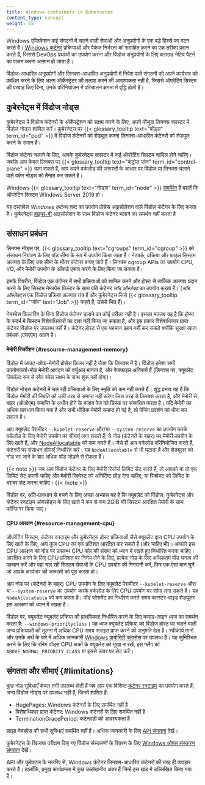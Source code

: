 ```yaml
---
title: Windows containers in Kubernetes
content_type: concept
weight: 65
---
```


<!-- overview -->

Windows एप्लिकेशन कई संगठनों में चलने वाली सेवाओं और अनुप्रयोगों के एक बड़े हिस्से का गठन करते हैं। [Windows कंटेनर](https://aka.ms/windowscontainers) प्रक्रियाओं और पैकेज निर्भरता को समाहित करने का एक तरीका प्रदान करते हैं, जिससे DevOps प्रथाओं का उपयोग करना और विंडोज अनुप्रयोगों के लिए क्लाउड नेटिव पैटर्न का पालन करना आसान हो जाता है। 

विंडोज-आधारित अनुप्रयोगों और लिनक्स-आधारित अनुप्रयोगों में निवेश वाले संगठनों को अपने कार्यभार को प्रबंधित करने के लिए अलग ऑर्केस्ट्रेटर की तलाश करने की आवश्यकता नहीं है, जिससे ऑपरेटिंग सिस्टम की परवाह किए बिना, उनके परिनियोजन में परिचालन क्षमता में वृद्धि होती है।

<!-- body -->

## कुबेरनेट्स में विंडोज नोड्स

कुबेरनेट्स में विंडोज कंटेनरों के ऑर्केस्ट्रेशन को सक्षम करने के लिए, अपने मौजूदा लिनक्स क्लस्टर में विंडोज नोड्स शामिल करें। कुबेरनेट्स पर {{< glossary_tooltip text="पॉड्स" term_id="pod" >}} में विंडोज कंटेनरों को शेड्यूल करना लिनक्स-आधारित कंटेनरों को शेड्यूल करने के समान है।

विंडोज कंटेनर चलाने के लिए, आपके कुबेरनेट्स क्लस्टर में कई ऑपरेटिंग सिस्टम शामिल होने चाहिए। 
जबकि आप केवल लिनक्स पर {{< glossary_tooltip text="कंट्रोल प्लेन" term_id="control-plane" >}} चला सकते हैं, आप अपने वर्कलोड की जरूरतों के आधार पर विंडोज या लिनक्स चलाने वाले वर्कर नोड्स को तैनात कर सकते हैं।

Windows {{< glossary_tooltip text="नोड्स" term_id="node" >}} [समर्थित](#windows-os-version-support) हैं बशर्ते कि ऑपरेटिंग सिस्टम Windows Server 2019 हो।

यह दस्तावेज़ *Windows कंटेनर* शब्द का उपयोग प्रोसेस आइसोलेशन वाले विंडोज़ कंटेनर के लिए करता है। कुबेरनेट्स [हाइपर-वी](https://docs.microsoft.com/en-us/virtualization/windowscontainers/manage-containers/hyperv-container) आइसोलेशन के साथ विंडोज कंटेनर चलाने का समर्थन नहीं करता है

## संसाधन प्रबंधन

लिनक्स नोड्स पर, {{< glossary_tooltip text="cgroups" term_id="cgroup" >}} को संसाधन नियंत्रण के लिए पॉड सीमा के रूप में उपयोग किया जाता है। नेटवर्क, प्रक्रिया और फ़ाइल सिस्टम अलगाव के लिए उस सीमा के भीतर कंटेनर बनाए जाते हैं। लिनक्स cgroup APIs का उपयोग CPU, I/O, और मेमोरी उपयोग के आँकड़े एकत्र करने के लिए किया जा सकता है।

इसके विपरीत, विंडोज़ एक कंटेनर में सभी प्रक्रियाओं को शामिल करने और होस्ट से तार्किक अलगाव प्रदान करने के लिए सिस्टम नेमस्पेस फ़िल्टर के साथ प्रति कंटेनर _जॉब ऑब्जेक्ट_ का उपयोग करता है।
(_जॉब ऑब्जेक्ट्स_ एक विंडोज़ प्रक्रिया अलगाव तंत्र हैं और कुबेरनेट्स जिसे {{< glossary_tooltip term_id="जॉब" text="Job" >}} कहते हैं, उससे भिन्न हैं)।

नेमस्पेस फ़िल्टरिंग के बिना विंडोज कंटेनर चलाने का कोई तरीका नहीं है। इसका मतलब यह है कि होस्ट के संदर्भ में सिस्टम विशेषाधिकारों का दावा नहीं किया जा सकता है, और इस प्रकार विशेषाधिकार प्राप्त कंटेनर विंडोज़ पर उपलब्ध नहीं हैं।
कंटेनर होस्ट से एक पहचान ग्रहण नहीं कर सकते क्योंकि सुरक्षा खाता प्रबंधक (एसएएम) अलग है। 

#### मेमोरी रिजर्वेशन {#resource-management-memory}

विंडोज़ में आउट-ऑफ-मेमोरी प्रोसेस किलर नहीं है जैसा कि लिनक्स में है। विंडोज हमेशा सभी उपयोगकर्ता-मोड मेमोरी आवंटन को वर्चुअल मानता है, और पेजफाइल अनिवार्य हैं (लिनक्स पर, क्यूबलेट डिफ़ॉल्ट रूप से स्वैप स्पेस सक्षम के साथ शुरू नहीं होगा)।

विंडोज़ नोड्स कंटेनरों में चल रही प्रक्रियाओं के लिए स्मृति को कम नहीं करते हैं। शुद्ध प्रभाव यह है कि विंडोज़ मेमोरी की स्थिति को उसी तरह से समाप्त नहीं करेगा जिस तरह से लिनक्स करता है, और मेमोरी से बाहर (ओओएम) समाप्ति के अधीन होने के बजाय पेज को डिस्क पर संसाधित करता है। यदि मेमोरी का अधिक प्रावधान किया गया है और सभी भौतिक मेमोरी समाप्त हो गई है, तो पेजिंग प्रदर्शन को धीमा कर सकता है।

आप क्यूबलेट पैरामीटर `--kubelet-reserve` और/या `--system-reserve` का उपयोग करके वर्कलोड के लिए मेमोरी उपयोग पर सीमाएं लगा सकते हैं; ये नोड (कंटेनरों के बाहर) पर मेमोरी उपयोग के लिए खाते हैं, और [NodeAllocatable](/docs/tasks/administer-cluster/reserve-compute-resources.md#node-allocatable) को कम करते हैं।
जैसे ही आप वर्कलोड परिनियोजित करते हैं, कंटेनरों पर संसाधन सीमाएँ निर्धारित करें। यह `NodeAllocatable` से भी घटाता है और शेड्यूलर को नोड भर जाने के बाद अधिक पॉड जोड़ने से रोकता है।

{{< note >}}
जब आप विंडोज कंटेनर के लिए मेमोरी रिसोर्स लिमिट सेट करते हैं, तो आपको या तो एक लिमिट सेट करनी चाहिए और मेमोरी रिक्वेस्ट को अनिर्दिष्ट छोड़ देना चाहिए, या रिक्वेस्ट को लिमिट के बराबर सेट करना चाहिए।
{{< /note >}}

विंडोज़ पर, अति-प्रावधान से बचने के लिए अच्छा अभ्यास यह है कि क्यूबलेट को विंडोज़, कुबेरनेट्स और कंटेनर रनटाइम ओवरहेड्स के लिए खाते में कम से कम 2GiB की सिस्टम आरक्षित मेमोरी के साथ कॉन्फ़िगर किया जाए।

#### CPU आरक्षण {#resource-management-cpu}

ऑपरेटिंग सिस्टम, कंटेनर रनटाइम और कुबेरनेट्स होस्ट प्रक्रियाओं जैसे क्यूबलेट द्वारा CPU उपयोग के लिए खाते के लिए, आप कुल CPU का एक प्रतिशत आरक्षित कर सकते हैं (और चाहिए भी)। आपको इस CPU आरक्षण को नोड पर उपलब्ध CPU कोर की संख्या को ध्यान में रखते हुए निर्धारित करना चाहिए। आरक्षित करने के लिए CPU प्रतिशत पर निर्णय लेने के लिए, प्रत्येक नोड के लिए अधिकतम पॉड घनत्व की पहचान करें और वहां चल रही सिस्टम सेवाओं के CPU उपयोग की निगरानी करें, फिर एक ऐसा मान चुनें जो आपके कार्यभार की जरूरतों को पूरा करता हो।

आप नोड पर (कंटेनरों के बाहर) CPU उपयोग के लिए क्यूबलेट पैरामीटर `--kubelet-reserve` और/या `--system-reserve` का उपयोग करके वर्कलोड के लिए CPU उपयोग पर सीमा लगा सकते हैं।
यह `NodeAllocatable` को कम करता है। पॉड प्लेसमेंट का निर्धारण करते समय क्लस्टर-वाइड शेड्यूलर इस आरक्षण को ध्यान में रखता है।

विंडोज़ पर, क्यूबलेट क्यूबलेट प्रक्रिया की प्राथमिकता निर्धारित करने के लिए कमांड-लाइन ध्वज का समर्थन करता है: `--windows-priorityclass`। यह ध्वज क्यूबलेट प्रक्रिया को विंडोज होस्ट पर चलने वाली अन्य प्रक्रियाओं की तुलना में अधिक CPU समय स्लाइस प्राप्त करने की अनुमति देता है। स्वीकार्य मानों और उनके अर्थ के बारे में अधिक जानकारी [Windows प्रायोरिटी क्लासेस](https://docs.microsoft.com/en-us/windows/win32/procthread/scheduling-priorities#priority-class) पर उपलब्ध है। यह सुनिश्चित करने के लिए कि रनिंग पॉड्स CPU चक्रों के क्यूबलेट को भूखा न रखें, इस फ्लैग को `ABOVE_NORMAL_PRIORITY_CLASS` या इससे ऊपर पर सेट करें।

## संगतता और सीमाएं {#limitations}

कुछ नोड सुविधाएँ केवल तभी उपलब्ध होती हैं जब आप एक विशिष्ट [कंटेनर रनटाइम](#container-runtime) का उपयोग करते हैं; अन्य विंडोज नोड्स पर उपलब्ध नहीं हैं, जिनमें शामिल हैं:

* HugePages: Windows कंटेनरों के लिए समर्थित नहीं है
* विशेषाधिकार प्राप्त कंटेनर: Windows कंटेनरों के लिए समर्थित नहीं है
* TerminationGracePeriod: कंटेनरडी की आवश्यकता है

साझा नेमस्पेस की सभी सुविधाएं समर्थित नहीं हैं। अधिक जानकारी के लिए [API संगतता](#api) देखें।

कुबेरनेट्स के खिलाफ परीक्षण किए गए विंडोज संस्करणों के विवरण के लिए [Windows ओएस संस्करण संगतता](#windows-os-version-support) देखें।

API और कुबेक्टल के नजरिए से, Windows कंटेनर लिनक्स-आधारित कंटेनरों की तरह ही व्यवहार करते हैं। हालाँकि, प्रमुख कार्यक्षमता में कुछ उल्लेखनीय अंतर हैं जिन्हें इस खंड में उल्लिखित किया गया है।
